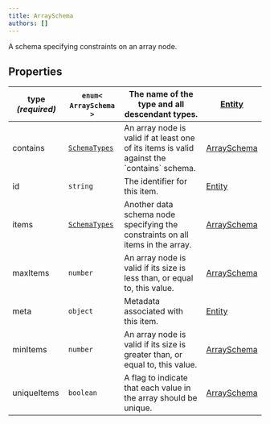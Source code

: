 ```yaml
---
title: ArraySchema
authors: []
---
```


A schema specifying constraints on an array node.

## Properties

| **type _(required)_** | `enum<`​`ArraySchema`​`>`           | The name of the type and all descendant types.                                                | [Entity](./Entity.html)           |
| --------------------- | ----------------------------------- | --------------------------------------------------------------------------------------------- | --------------------------------- |
| contains              | [`SchemaTypes`](./SchemaTypes.html) | An array node is valid if at least one of its items is valid against the \`contains\` schema. | [ArraySchema](./ArraySchema.html) |
| id                    | `string`                            | The identifier for this item.                                                                 | [Entity](./Entity.html)           |
| items                 | [`SchemaTypes`](./SchemaTypes.html) | Another data schema node specifying the constraints on all items in the array.                | [ArraySchema](./ArraySchema.html) |
| maxItems              | `number`                            | An array node is valid if its size is less than, or equal to, this value.                     | [ArraySchema](./ArraySchema.html) |
| meta                  | `object`                            | Metadata associated with this item.                                                           | [Entity](./Entity.html)           |
| minItems              | `number`                            | An array node is valid if its size is greater than, or equal to, this value.                  | [ArraySchema](./ArraySchema.html) |
| uniqueItems           | `boolean`                           | A flag to indicate that each value in the array should be unique.                             | [ArraySchema](./ArraySchema.html) |
